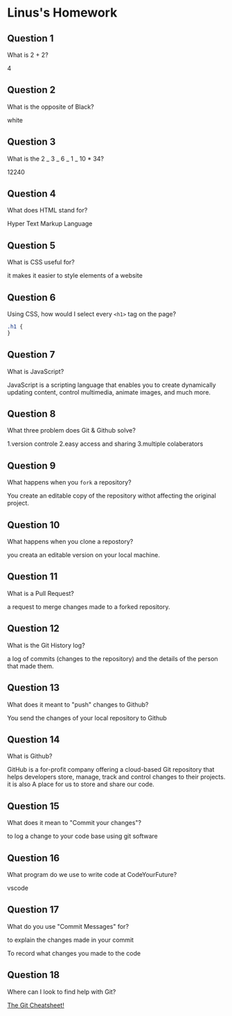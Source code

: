 # Linus's Homework

## Question 1

What is 2 + 2?

4

## Question 2

What is the opposite of Black?

white

## Question 3

What is the 2 _ 3 _ 6 _ 1 _ 10 \* 34?

12240

## Question 4

What does HTML stand for?

Hyper Text Markup Language

## Question 5

What is CSS useful for?

it makes it easier to style elements of a website

## Question 6

Using CSS, how would I select every `<h1>` tag on the page?

```css
.h1 {
}
```

## Question 7

What is JavaScript?

JavaScript is a scripting language that enables you to create dynamically updating content, control multimedia, animate images, and much more.

## Question 8

What three problem does Git & Github solve?

1.version controle
2.easy access and sharing
3.multiple colaberators

## Question 9

What happens when you `fork` a repository?

You create an editable copy of the repository withot affecting the original project.

## Question 10

What happens when you clone a repostory?

you creata an editable version on your local machine.

## Question 11

What is a Pull Request?

a request to merge changes made to a forked repository.

## Question 12

What is the Git History log?

a log of commits (changes to the repository) and the details of the person that made them.

## Question 13

What does it meant to "push" changes to Github?

You send the changes of your local repository to Github

## Question 14

What is Github?

GitHub is a for-profit company offering a cloud-based Git repository that helps developers store, manage, track and control changes to their projects. it is also A place for us to store and share our code.

## Question 15

What does it mean to "Commit your changes"?

to log a change to your code base using git software

## Question 16

What program do we use to write code at CodeYourFuture?

vscode

## Question 17

What do you use "Commit Messages" for?

to explain the changes made in your commit

To record what changes you made to the code

## Question 18

Where can I look to find help with Git?

[The Git Cheatsheet!](https://www.freecodecamp.org/news/git-cheat-sheet/)
